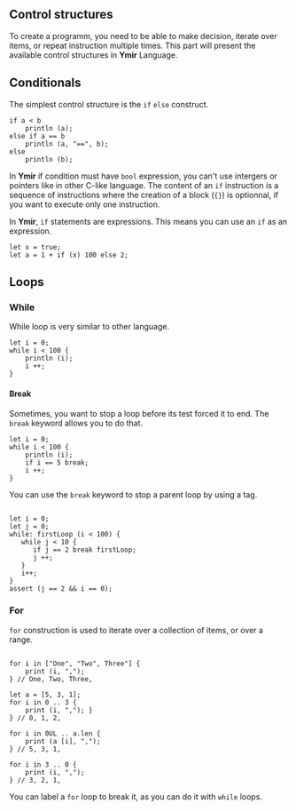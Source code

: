 ## Control structures 

To create a programm, you need to be able to make decision, iterate
over items, or repeat instruction multiple times.  This part will
present the available control structures in **Ymir** Language.

## Conditionals

The simplest control structure is the `if` `else` construct.

```ymir
if a < b 
	println (a);
else if a == b
	println (a, "==", b);
else 
	println (b);
```

In **Ymir** if condition must have `bool` expression, you can't use
intergers or pointers like in other C-like language. The content of an
`if` instruction is a sequence of instructions where the creation of a
block (`{}`) is optionnal, if you want to execute only one
instruction.

In **Ymir**, `if` statements are expressions. This means you can use
an `if` as an expression. 

```ymir
let x = true;
let a = 1 + if (x) 100 else 2; 
```

## Loops
### While

While loop is very similar to other language.

```ymir 
let i = 0;
while i < 100 {
	println (i);
	i ++;
}
```

#### Break

Sometimes, you want to stop a loop before its test forced it to end. The `break` keyword allows you to do that.
```ymir
let i = 0;
while i < 100 {
	println (i);
	if i == 5 break;
	i ++;
}
```

You can use the `break` keyword to stop a parent loop by using a tag.
```ymir

let i = 0;
let j = 0;
while: firstLoop (i < 100) {
   while j < 10 {
      if j == 2 break firstLoop;
	  j ++;
   }
   i++;
}
assert (j == 2 && i == 0);
```

### For

`for` construction is used to iterate over a collection of items, or over a range.
```ymir

for i in ["One", "Two", Three"] {
	print (i, ","); 
} // One, Two, Three,

let a = [5, 3, 1];
for i in 0 .. 3 {
	print (i, ","); }
} // 0, 1, 2,

for i in 0UL .. a.len {
	print (a [i], ","); 
} // 5, 3, 1, 

for i in 3 .. 0 {
	print (i, ",");
} // 3, 2, 1,

```

You can label a `for` loop to break it, as you can do it with `while` loops. 
